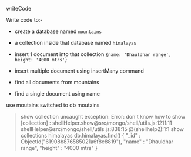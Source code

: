 writeCode

Write code to:-

- create a database named `mountains`
- a collection inside that database named `himalayas`
- insert 1 document into that collection `{name: 'Dhauldhar range', height: '4000 mtrs'}`

- insert multiple document using insertMany command
- find all documents from mountains
- find a single document using name

use moutains
switched to db moutains
> show collection
uncaught exception: Error: don't know how to show [collection] :
shellHelper.show@src/mongo/shell/utils.js:1211:11
shellHelper@src/mongo/shell/utils.js:838:15
@(shellhelp2):1:1
> show collections
himalayas
> db.himalayas.find()
{ "_id" : ObjectId("61908b876585021a6f8c8819"), "name" : "Dhauldhar range", "height" : "4000 mtrs" }
